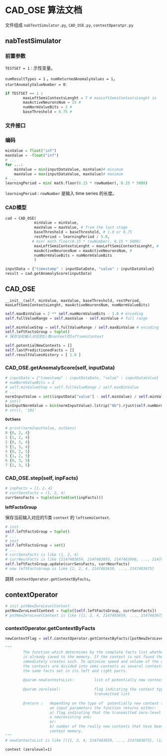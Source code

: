 # CAD_OSE 算法文档

文件组成 `nabTestSimulator.py`,  `CAD_OSE.py`, `contextOperatpr.py`



## nabTestSimulator

### 前置参数

`TESTSET = 1` : 示性变量。

`numResultTypes = 1` ，`numReturnedAnomalyValues = 1`，`startAnomalyValueNumber = 0`:  

```python
if TESTSET == 1 :
        maxLeftSemiContextsLenght = 7 # maxLeftSemiContextsLenght is 
        maxActiveNeuronsNum = 15 # 
        numNormValueBits = 3 # 
        baseThreshold = 0.75 # 
```

### 文件接口



### 编码

```python
minValue = float("inf")
maxValue = -float("inf")
# ...
for ...:
    minValue = min(inputDataValue, minValue)# minimum
    maxValue = max(inputDataValue, maxValue)# maximum
# ...
learningPeriod = min( math.floor(0.15 * rowNumber), 0.15 * 5000)
```

`learningPeriod` :   `rowNumber` 是输入 time series 的长度。





### CAD模型

```python
cad = CAD_OSE(  
             minValue = minValue, 
             maxValue = maxValue, # from the last stage
             baseThreshold = baseThreshold, # 1.0 or 0.75
             restPeriod = learningPeriod / 5.0, 
    		# min( math.floor(0.15 * rowNumber), 0.15 * 5000)
             maxLeftSemiContextsLenght = maxLeftSemiContextsLenght, #
             maxActiveNeuronsNum = maxActiveNeuronsNum, #
             numNormValueBits = numNormValueBits
             )

inputData = {"timestamp" : inputDataDate, "value" : inputDataValue}
result = cad.getAnomalyScore(inputData)
```



## CAD_OSE

`__init__(self, minValue, maxValue, baseThreshold, restPeriod, maxLeftSemiContextsLenght, maxActiveNeuronsNum, numNormValueBits)`

```python
self.maxBinValue = 2 ** self.numNormValueBits - 1.0 # encoding
self.fullValueRange = self.maxValue - self.minValue # full range
```

```python
self.minValueStep = self.fullValueRange / self.maxBinValue # encoding
self.leftFactsGroup = tuple()
# 保存当前输⼊对应的1)类context的leftsemiContext

self.potentialNewContexts = []  
self.lastPredictionedFacts = []
self.resultValuesHistory = [ 1.0 ]
```



### CAD_OSE.getAnomalyScore(self, inputData)

```python
# inputData = {"timestamp" : inputDataDate, "value" : inputDataValue}
# numNormValueBits = 3
# self.minValueStep = self.fullValueRange / self.maxBinValue
# ...
normInputValue = int((inputData["value"] - self.minValue) / self.minValueStep) 
# int()
binInputNormValue = bin(normInputValue).lstrip("0b").rjust(self.numNormValueBits,"0")
# str(), '101'
```

**`OutSens`** 

```python
# print(normInputValue, outSens)
0 {0, 2, 4}
1 {1, 2, 4}
2 {0, 3, 4}
3 {1, 3, 4}
4 {0, 2, 5}
5 {1, 2, 5}
6 {0, 3, 5}
7 {1, 3, 5}
```



### CAD_OSE.step(self, inpFacts)

```python
# inpFacts = {1，2，4}
# currSensFacts = (1, 2, 4)
currSensFacts = tuple(sorted(set(inpFacts)))
```

**leftFactsGroup**

保存当前输⼊对应的1)类 `context` 的 `leftsemiContext`.

```python
# init
self.leftFactsGroup = tuple()
# ...
# init
self.leftFactsGroup = set()
# ...
# currSensFacts is like (1, 2, 4)
# currNeurFacts is like {2147483659, 2147483693, 2147483698, ..., 2147483675}
self.leftFactsGroup.update(currSensFacts, currNeurFacts)
# now leftFactsGroup is like {1, 2, 4, 2147483659, ..., 2147483675}
```

跳转 `contextOperator.getContextByFacts`。



## contextOperator

```python
# init potNewZeroLevelContext
potNewZeroLevelContext = tuple([self.leftFactsGroup, currSensFacts])
# potNewZeroLevelContext is like ({1, 2, 4, 2147483659, ..., 2147483675}, (1, 2, 4))
```

### contextOperator.getContextByFacts

```python
newContextFlag = self.contextOperator.getContextByFacts([potNewZeroLevelContext], zerolevel = 1)
```


```python
"""
        The function which determines by the complete facts list whether the context
        is already saved to the memory. If the context is not found the function
        immediately creates such. To optimize speed and volume of the occupied memory
        the contexts are divided into semi-contexts as several contexts can contain
        the same facts set in its left and right parts.
         
        @param newContextsList:         list of potentially new contexts
        
        @param zerolevel:               flag indicating the context type in
                                        transmitted list
                                          
        @return :   depending on the type of  potentially new context transmitted as
                    an input parameters the function returns either:
                    а) flag indicating that the transmitted zero-level context is
                    a new/existing one;
                    or:
                    b) number of the really new contexts that have been saved to the
                    context memory.
"""
# newContextsList is like [({1, 2, 4, 2147483659, ..., 2147483675}, (1, 2, 4))]
```

`context (zerolevel=1)`















